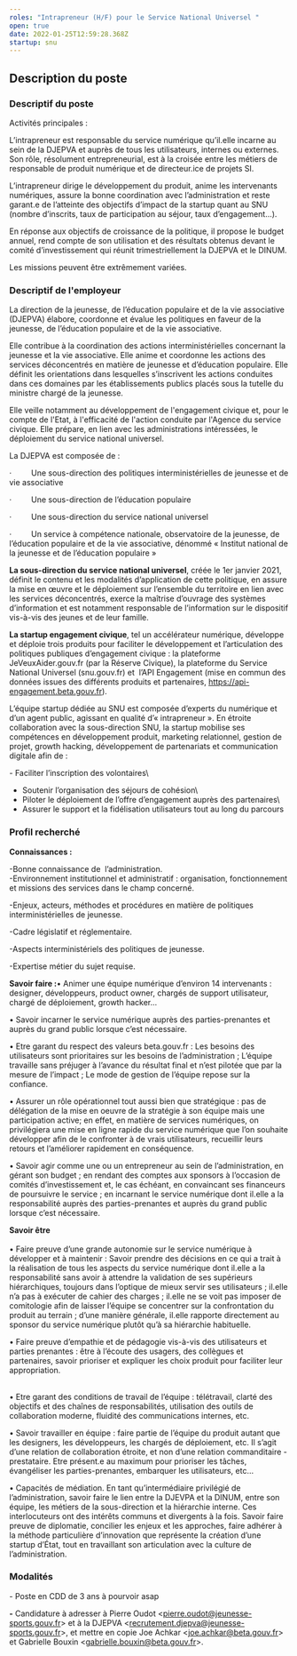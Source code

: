 ```yaml
---
roles: "Intrapreneur (H/F) pour le Service National Universel "
open: true
date: 2022-01-25T12:59:28.368Z
startup: snu
---
```

## Description du poste

### Descriptif du poste

Activités principales :

L’intrapreneur est responsable du service numérique qu’il.elle incarne au sein de la DJEPVA et auprès de tous les utilisateurs, internes ou externes. Son rôle, résolument entrepreneurial, est à la croisée entre les métiers de responsable de produit numérique et de directeur.ice de projets SI.

L’intrapreneur dirige le développement du produit, anime les intervenants numériques, assure la bonne coordination avec l’administration et reste garant.e de l’atteinte des objectifs d’impact de la startup quant au SNU (nombre d’inscrits, taux de participation au séjour, taux d’engagement...). 

En réponse aux objectifs de croissance de la politique, il propose le budget annuel, rend compte de son utilisation et des résultats obtenus devant le comité d’investissement qui réunit trimestriellement la DJEPVA et le DINUM.

Les missions peuvent être extrêmement variées.

### Descriptif de l'employeur

La direction de la jeunesse, de l’éducation populaire et de la vie associative (DJEPVA) élabore, coordonne et évalue les politiques en faveur de la jeunesse, de l’éducation populaire et de la vie associative.

Elle contribue à la coordination des actions interministérielles concernant la jeunesse et la vie associative. Elle anime et coordonne les actions des services déconcentrés en matière de jeunesse et d’éducation populaire. Elle définit les orientations dans lesquelles s’inscrivent les actions conduites dans ces domaines par les établissements publics placés sous la tutelle du ministre chargé de la jeunesse.

Elle veille notamment au développement de l'engagement civique et, pour le compte de l'Etat, à l'efficacité de l'action conduite par l'Agence du service civique. Elle prépare, en lien avec les administrations intéressées, le déploiement du service national universel.

La DJEPVA est composée de :

·         Une sous-direction des politiques interministérielles de jeunesse et de vie associative

·         Une sous-direction de l’éducation populaire

·         Une sous-direction du service national universel

·         Un service à compétence nationale, observatoire de la jeunesse, de l’éducation populaire et de la vie associative, dénommé « Institut national de la jeunesse et de l’éducation populaire »

**La sous-direction du service national universel**, créée le 1er janvier 2021, définit le contenu et les modalités d’application de cette politique, en assure la mise en œuvre et le déploiement sur l’ensemble du territoire en lien avec les services déconcentrés, exerce la maîtrise d’ouvrage des systèmes d’information et est notamment responsable de l’information sur le dispositif vis-à-vis des jeunes et de leur famille.

**La startup engagement civique**, tel un accélérateur numérique, développe et déploie trois produits pour faciliter le développement et l’articulation des politiques publiques d’engagement civique : la plateforme JeVeuxAider.gouv.fr (par la Réserve Civique), la plateforme du Service National Universel (snu.gouv.fr) et  l’API Engagement (mise en commun des données issues des différents produits et partenaires, https://api-engagement.beta.gouv.fr).

L’équipe startup dédiée au SNU est composée d’experts du numérique et d’un agent public, agissant en qualité d’« intrapreneur ». En étroite collaboration avec la sous-direction SNU, la startup mobilise ses compétences en développement produit, marketing relationnel, gestion de projet, growth hacking, développement de partenariats et communication digitale afin de :

\- Faciliter l’inscription des volontaires\

* Soutenir l’organisation des séjours de cohésion\
* Piloter le déploiement de l’offre d’engagement auprès des partenaires\
* Assurer le support et la fidélisation utilisateurs tout au long du parcours

### Profil recherché

**Connaissances :**

\-Bonne connaissance de  l’administration.\
-Environnement institutionnel et administratif : organisation, fonctionnement et missions des services dans le champ concerné.

\-Enjeux, acteurs, méthodes et procédures en matière de politiques interministérielles de jeunesse.

\-Cadre législatif et réglementaire.

\-Aspects interministériels des politiques de jeunesse.

\-Expertise métier du sujet requise. 

**Savoir faire :**• Animer une équipe numérique d’environ 14 intervenants : designer, développeurs, product owner, chargés de support utilisateur, chargé de déploiement, growth hacker...

• Savoir incarner le service numérique auprès des parties-prenantes et auprès du grand public lorsque c’est nécessaire.

• Etre garant du respect des valeurs beta.gouv.fr : Les besoins des utilisateurs sont prioritaires sur les besoins de l’administration ; L’équipe travaille sans préjuger à l’avance du résultat final et n’est pilotée que par la mesure de l’impact ; Le mode de gestion de l’équipe repose sur la confiance.

• Assurer un rôle opérationnel tout aussi bien que stratégique : pas de délégation de la mise en oeuvre de la stratégie à son équipe mais une participation active; en effet, en matière de services numériques, on privilégiera une mise en ligne rapide du service numérique que l’on souhaite développer afin de le confronter à de vrais utilisateurs, recueillir leurs retours et l’améliorer rapidement en conséquence.

• Savoir agir comme une ou un entrepreneur au sein de l’administration, en gérant son budget ; en rendant des comptes aux sponsors à l’occasion de comités d’investissement et, le cas échéant, en convaincant ses financeurs de poursuivre le service ; en incarnant le service numérique dont il.elle a la responsabilité auprès des parties-prenantes et auprès du grand public lorsque c’est nécessaire. 

**Savoir être**\
\
• Faire preuve d’une grande autonomie sur le service numérique à développer et à maintenir : Savoir prendre des décisions en ce qui a trait à la réalisation de tous les aspects du service numérique dont il.elle a la responsabilité sans avoir à attendre la validation de ses supérieurs hiérarchiques, toujours dans l’optique de mieux servir ses utilisateurs ; il.elle n’a pas à exécuter de cahier des charges ; il.elle ne se voit pas imposer de comitologie afin de laisser l’équipe se concentrer sur la confrontation du produit au terrain ; d’une manière générale, il.elle rapporte directement au sponsor du service numérique plutôt qu’à sa hiérarchie habituelle.

• Faire preuve d’empathie et de pédagogie vis-à-vis des utilisateurs et parties prenantes : être à l’écoute des usagers, des collègues et partenaires, savoir prioriser et expliquer les choix produit pour faciliter leur appropriation.

\
• Etre garant des conditions de travail de l’équipe : télétravail, clarté des objectifs et des chaînes de responsabilités, utilisation des outils de collaboration moderne, fluidité des communications internes, etc.

• Savoir travailler en équipe : faire partie de l’équipe du produit autant que les designers, les développeurs, les chargés de déploiement, etc. Il s’agit d’une relation de collaboration étroite, et non d’une relation commanditaire - prestataire. Etre présent.e au maximum pour prioriser les tâches, évangéliser les parties-prenantes, embarquer les utilisateurs, etc…

• Capacités de médiation. En tant qu’intermédiaire privilégié de l’administration, savoir faire le lien entre la DJEVPA et la DINUM, entre son équipe, les métiers de la sous-direction et la hiérarchie interne. Ces interlocuteurs ont des intérêts communs et divergents à la fois. Savoir faire preuve de diplomatie, concilier les enjeux et les approches, faire adhérer à la méthode particulière d’innovation que représente la création d’une startup d’État, tout en travaillant son articulation avec la culture de l’administration.

### Modalités

\- Poste en CDD de 3 ans à pourvoir asap

**\-** Candidature à adresser à Pierre Oudot <[pierre.oudot@jeunesse-sports.gouv.fr](mailto:pierre.oudot@jeunesse-sports.gouv.fr)> et à la DJEPVA <[recrutement.djepva@jeunesse-sports.gouv.fr](mailto:recrutement.djepva@jeunesse-sports.gouv.fr)>, et mettre en copie Joe Achkar <[joe.achkar@beta.gouv.fr](mailto:joe.achkar@beta.gouv.fr)> et Gabrielle Bouxin <[gabrielle.bouxin@beta.gouv.fr](mailto:gabrielle.bouxin@beta.gouv.fr)>.